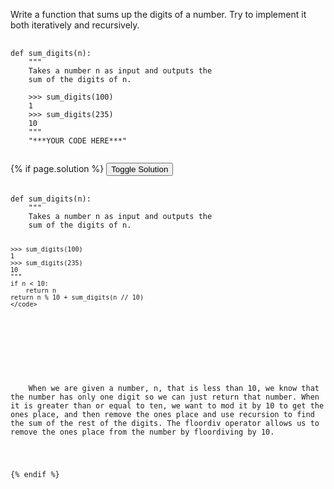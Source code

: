 Write a function that sums up the digits of a number. Try to implement it both iteratively and recursively.

<pre>
  <code class="prettyprint">
def sum_digits(n):
    """
    Takes a number n as input and outputs the 
    sum of the digits of n.
    
    >>> sum_digits(100)
    1
    >>> sum_digits(235)
    10
    """
    "***YOUR CODE HERE***"
  </code>
</pre>

{% if page.solution %}
<button onclick="toggleSolution()">Toggle Solution</button>

<div class="solution">
  <pre>
    <code class="prettyprint">
def sum_digits(n):
    """
    Takes a number n as input and outputs the 
    sum of the digits of n.
    
    >>> sum_digits(100)
    1
    >>> sum_digits(235)
    10
    """
    if n < 10:
        return n
    return n % 10 + sum_digits(n // 10)
    </code>
  </pre>
  
  <p>
    When we are given a number, n, that is less than 10, we know that the number has only one digit so we can just return that number. When it is greater than or equal to ten, we want to mod it by 10 to get the ones place, and then remove the ones place and use recursion to find the sum of the rest of the digits. The floordiv operator allows us to remove the ones place from the number by floordiving by 10.
  </p>
</div>
{% endif %}
